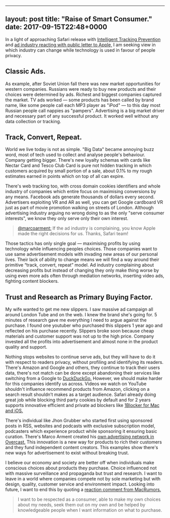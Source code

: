 
---
layout: post
title:  "Raise of Smart Consumer."
date:  2017-09-15T22:48+0000
---

In a light of approaching Safari release with [Intelligent Tracking Prevention][1] and [ad industry reacting with public letter to Apple,][2] I am seeking view in which industry can change while technology is used in favour of people privacy.

## Classic Ads.
As example, after Soviet Union fall there was new market opportunities for western companies. Russians were ready to buy new products and their choices were determined by ads. Richest and biggest companies captured the market. TV ads worked — some products has been called by brand name, like some people call each MP3 player as "iPod" — to this day most Russian people call nappies as "pampers". Advertising is a big market driver and necessary part of any successful product. It worked well without any data collection or tracking.

## Track, Convert, Repeat.
World we live today is not as simple. "Big Data" became 
annoying buzz word, most of tech used to collect and analyse people's behaviour. Company getting bigger. There's new loyalty schemas with cards like Nectar Card and Tesco Club Card is pure not hidden tracking in which customers acquired by small portion of a sale, about 0.1% to my rough estimates earned in points which on top of all can expire.

There's web tracking too, with cross domain cookies identifiers and whole industry of companies which entire focus on maximising conversions by any means. Facebook ads generate thousands of dollars every second. Advertisers exploiting VR and AR as well, you can get Google cardboard VR just as part of movie promotion walking on streets of London. Although advertising industry arguing no wrong doing to as the only "serve consumer interests", we know they only serve only their own interest. 

> [@marcoarment:][3] If the ad industry is complaining, you know Apple made the right decisions for us. Thanks, Safari team!

Those tactics has only single goal — maximising profits by using technology while influencing peoples choices. Those companies want to use same advertisement models with invading new areas of our personal lives. Their lack of ability to change means we will find a way around their primitive “track, convert, repeat” model. Ad industry complaining about decreasing profits but instead of changing they only make thing worse by using even more ads often through mediation networks, inserting video ads, fighting content blockers.

## Trust and Research as Primary Buying Factor.
My wife wanted to get me new slippers. I saw massive ad campaign all around London Tube and on the web. I knew the brand she's going for. 5 minutes of research gave me everything I need to argue against the purchase. I found one youtuber who purchased this slippers 1 year ago and reflected on his purchase recently. Slippers broke soon because cheap materials and customer support was not up to the high price. Company invested all the profits into advertisement and almost none in the product quality and support.

Nothing stops websites to continue serve ads, but they will have to do it with respect to readers privacy, without profiling and identifying its readers. There's Amazon and Google and others, they continue to track their users data, there's not match can be done except abandoning their services like  switching from a Google to [DuckDuckGo.][4] However, we should make harder for this companies identify us across. Videos we watch on YouTube shouldn't influence recommend products from Amazon, clicking on a search result shouldn’t makes as a target audience. Safari already doing great job while blocking third party cookies by default and for 2 years supports innovative efficient and private  ad blockers like [1Blocker for Mac][5] [and iOS.][6]

There's individual like Jhon Grubber who started first using sponsored posts in RSS, websites and podcasts with exclusive subscription model, podcasters which experience product while sponsoring it ensuring basic curation. There's Marco Arment created his [own advertising network in Overcast.][7] This innovation is a new way for products to rich their customers and they fund independent content creators. This examples show there's new ways for advertisement to exist without breaking trust.

I believe our economy and society are better off when individuals make conscious choices about products they purchase. Choice influenced not with massive surveillance and propaganda but trust and research. I want to leave in a world where companies compete not by sole marketing but with design, quality,  customer service and environment impact. Looking into future, I want to end this by quoting a [reaction comment from MacRumors.][8]

> I want to be respected as a consumer, able to make my own choices about my needs, seek them out on my own and be helped by knowledgeable people when I want information on what to purchase. 


[1]:	https://webkit.org/blog/7675/intelligent-tracking-prevention/
[2]:	http://www.adweek.com/digital/qa-newyorker-com-editor-michael-luo-talks-readership-revenue-and-the-mooch/
[3]:	https://twitter.com/marcoarment/status/908764314231853056
[4]:	https://duckduckgo.com/
[5]:	https://itunes.apple.com/gb/app/1blocker-better-than-just-an-adblock/id1107421413?mt=12&uo=4&at=1010l4GJ
[6]:	https://itunes.apple.com/gb/app/1blocker/id1025729002?mt=8&uo=4&at=1010l4GJ
[7]:	https://overcast.fm/account/buy_ad
[8]:	https://forums.macrumors.com/posts/25034304